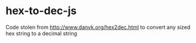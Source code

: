 # hex-to-dec-js
Code stolen from http://www.danvk.org/hex2dec.html to convert any sized hex string to a decimal string
